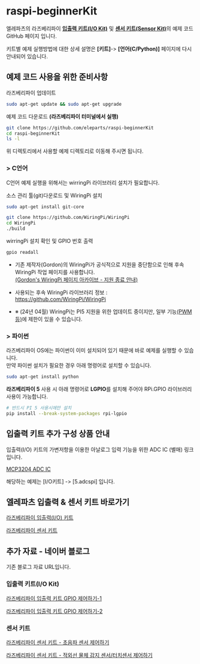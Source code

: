 # raspi-beginnerKit  

엘레파츠의 라즈베리파이 [**입출력 키트(I/O Kit)**](https://www.eleparts.co.kr/EPXDTWPM) 및 [**센서 키트(Sensor Kit)**](https://www.eleparts.co.kr/EPXDTWR8)의 예제 코드 GitHub 페이지 입니다.  

키트별 예제 실행방법에 대한 상세 설명은 **[키트]**-> **[언어(C/Python)]** 페이지에 다시 안내되어 있습니다.  

## 예제 코드 사용을 위한 준비사항  

라즈베리파이 업데이트  

```bash
sudo apt-get update && sudo apt-get upgrade  
```

예제 코드 다운로드 **(라즈베리파이 터미널에서 실행)**  

```bash
git clone https://github.com/eleparts/raspi-beginnerKit  
cd raspi-beginnerKit
ls -l
```

위 디렉토리에서 사용할 예제 디렉토리로 이동해 주시면 됩니다.  

### > C언어  

C언어 예제 실행을 위해서는 wirringPi 라이브러리 설치가 필요합니다.  

소스 관리 툴(git)다운로드 및 WiringPi 설치  

```bash
sudo apt-get install git-core  

git clone https://github.com/WiringPi/WiringPi  
cd WiringPi  
./build  
```

wirringPi 설치 확인 및 GPIO 번호 출력  

```bash
gpio readall  
```

- 기존 제작자(Gordon)의 WiringPi가 공식적으로 지원을 중단함으로 인해 후속 WiringPi 작업 페이지를 사용합니다.  
[(Gordon's WiringPi 페이지 아카이브 - 지원 종료 안내)](https://web.archive.org/web/20220405225008/http://wiringpi.com/wiringpi-deprecated/)  
  
- 사용되는 후속 WiringPi 라이브러리 정보 : <https://github.com/WiringPi/WiringPi>  

- ※ (24년 04월) WiringPi는 PI5 지원을 위한 업데이트 중이지만, 일부 기능[(PWM등)](https://github.com/GrazerComputerClub/WiringPi/issues/21)에 제한이 있을 수 있습니다.  
  
### > 파이썬  

라즈베리파이 OS에는 파이썬이 이미 설치되어 있기 때문에 바로 예제를 실행할 수 있습니다.  
만약 파이썬 설치가 필요한 경우 아래 명령어로 설치할 수 있습니다.  

```bash
sudo apt-get install python  
```
  
**라즈베리파이 5** 사용 시 아래 명령어로 **LGPIO**를 설치해 주어야 RPi.GPIO 라이브러리 사용이 가능합니다.  

```bash  
# 반드시 PI 5 사용시에만 설치
pip install --break-system-packages rpi-lgpio
```
  
## 입출력 키트 추가 구성 상품 안내  

입출력(I/O) 키트의 가변저항을 이용한 아날로그 입력 기능을 위한 ADC IC (별매) 링크입니다.  

[MCP3204 ADC IC](https://www.eleparts.co.kr/EPXJ9R68)  

해당하는 예제는 [I/O키트] -> [5.adcspi] 입니다.  

## 엘레파츠 입출력 & 센서 키트 바로가기  

[라즈베리파이 입출력(I/O) 키트](https://www.eleparts.co.kr/EPXDTWPM)  

[라즈베리파이 센서 키트](https://www.eleparts.co.kr/EPXDTWR8)  

## 추가 자료 - 네이버 블로그  

기존 블로그 자료 URL입니다.  

### 입출력 키트(I/O Kit)  

[라즈베리파이 입출력 키트 GPIO 제어하기-1](https://blog.naver.com/elepartsblog/220284169123)  

[라즈베리파이 입출력 키트 GPIO 제어하기-2](https://blog.naver.com/elepartsblog/220285369508)  

### 센서 키트  

[라즈베리파이 센서 키트 - 초음파 센서 제어하기](https://blog.naver.com/elepartsblog/220288246775)  

[라즈베리파이 센서 키트 - 적외선 물체 감지 센서/터치센서 제어하기](https://blog.naver.com/elepartsblog/220294594150)  
